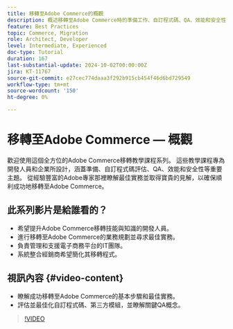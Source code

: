 ```yaml
---
title: 移轉至Adobe Commerce的概觀
description: 概述移轉至Adobe Commerce時的準備工作、自訂程式碼、QA、效能和安全性。
feature: Best Practices
topic: Commerce, Migration
role: Architect, Developer
level: Intermediate, Experienced
doc-type: Tutorial
duration: 167
last-substantial-update: 2024-10-02T00:00:00Z
jira: KT-11767
source-git-commit: e27cec774daaa3f292b915cb454f46d6bd729549
workflow-type: tm+mt
source-wordcount: '150'
ht-degree: 0%

---
```



# 移轉至Adobe Commerce — 概觀

歡迎使用這個全方位的Adobe Commerce移轉教學課程系列。 這些教學課程專為開發人員和企業所設計，涵蓋準備、自訂程式碼評估、QA、效能和安全性等重要主題。 從經驗豐富的Adobe專家那裡瞭解最佳實務並取得寶貴的見解，以確保順利成功地移轉至Adobe Commerce。

## 此系列影片是給誰看的？

* 希望提升Adobe Commerce移轉技能與知識的開發人員。
* 進行移轉至Adobe Commerce的業務規劃並尋求最佳實務。
* 負責管理和支援電子商務平台的IT團隊。
* 系統整合經銷商希望簡化其移轉程式。

## 視訊內容 {#video-content}

* 瞭解成功移轉至Adobe Commerce的基本步驟和最佳實務。
* 評估並最佳化自訂程式碼、第三方模組，並瞭解關鍵QA概念。

>[!VIDEO](https://video.tv.adobe.com/v/3432846/?learn=on)
